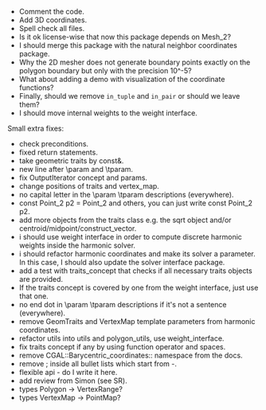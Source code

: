 * Comment the code.
* Add 3D coordinates.
* Spell check all files.
* Is it ok license-wise that now this package depends on Mesh_2?
* I should merge this package with the natural neighbor coordinates package.
* Why the 2D mesher does not generate boundary points exactly on the polygon boundary but only with the precision 10^-5?
* What about adding a demo with visualization of the coordinate functions?
* Finally, should we remove `in_tuple` and `in_pair` or should we leave them?
* I should move internal weights to the weight interface.

Small extra fixes:
* check preconditions.
* fixed return statements.
* take geometric traits by const&.
* new line after \param and \tparam.
* fix OutputIterator concept and params.
* change positions of traits and vertex_map.
* no capital letter in the \param \tparam descriptions (everywhere).
* const Point_2 p2 = Point_2 and others, you can just write const Point_2 p2.
* add more objects from the traits class e.g. the sqrt object and/or centroid/midpoint/construct_vector.
* i should use weight interface in order to compute discrete harmonic weights inside the harmonic solver.
* i should refactor harmonic coordinates and make its solver a parameter. In this case, I should also update the solver interface package.
* add a test with traits_concept that checks if all necessary traits objects are provided.
* If the traits concept is covered by one from the weight interface, just use that one.
* no end dot in \param \tparam descriptions if it's not a sentence (everywhere).
* remove GeomTraits and VertexMap template parameters from harmonic coordinates.
* refactor utils into utils and polygon_utils, use weight_interface.
* fix traits concept if any by using function operator and spaces.
* remove CGAL::Barycentric_coordinates:: namespace from the docs.
* remove ; inside all bullet lists which start from -.
* flexible api - do I write it here.
* add review from Simon (see SR).
* types Polygon -> VertexRange?
* types VertexMap -> PointMap?